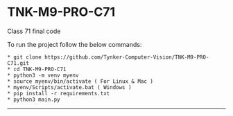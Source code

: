 # TNK-M9-PRO-C71

Class 71 final code

To run the project follow the below commands:

```
* git clone https://github.com/Tynker-Computer-Vision/TNK-M9-PRO-C71.git
* cd TNK-M9-PRO-C71
* python3 -m venv myenv
* source myenv/bin/activate ( For Linux & Mac )
* myenv/Scripts/activate.bat ( Windows )
* pip install -r requirements.txt
* python3 main.py
```

---
